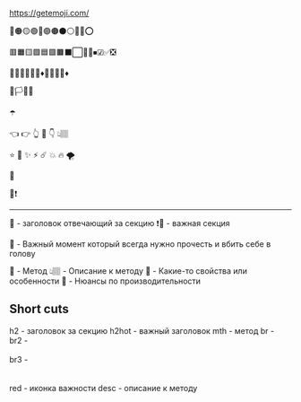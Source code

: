 https://getemoji.com/

🔴🟠🟡🟢🔵🟣🟤⚫⚪🔘🛑⭕

🟥🟧🟨🟩🟦🟪🟫⬛⬜🔲🔳⏹☑✅❎

🔺🔻🔷🔶🔹🔸♦💠💎💧🧊♦️

🏴🏳🚩🏁

☂️

👈 👉 👆 🖕 👇 👆🏽
 
⭐️ 🌟 ✨ ⚡️ ☄️ 💥 🔥 🌪

🎯

📛❗️

---

🚩 - заголовок отвечающий за секцию
❗🚩 - важная секция

🛑 - Важный момент который всегда нужно прочесть и вбить себе в голову

💠 - Метод
👆🏽 - Описание к методу
🔹 - Какие-то свойства или особенности
🔸 - Нюансы по производительности


## Short cuts

h2 - заголовок за секцию
h2hot - важный заголовок
mth - метод
br - <br>
br2 - <br><br>
br3 - <br><br><br>
red - иконка важности
desc - описание к методу